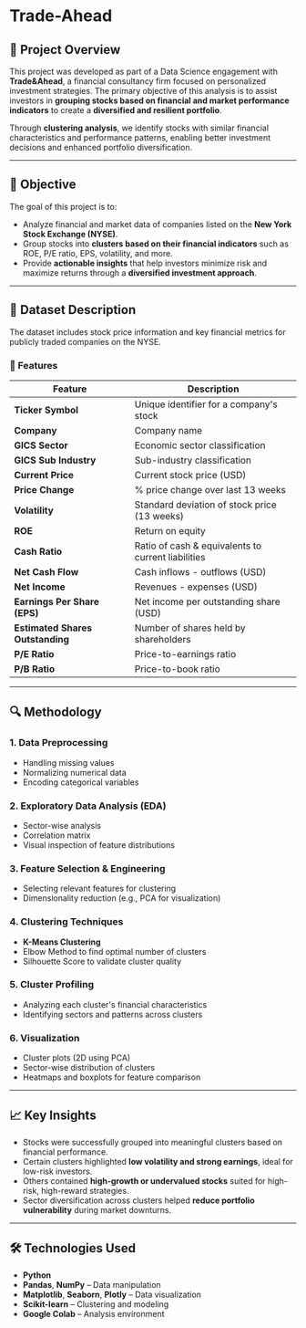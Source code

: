 # Trade-Ahead

## 🧠 Project Overview

This project was developed as part of a Data Science engagement with **Trade&Ahead**, a financial consultancy firm focused on personalized investment strategies. The primary objective of this analysis is to assist investors in **grouping stocks based on financial and market performance indicators** to create a **diversified and resilient portfolio**.

Through **clustering analysis**, we identify stocks with similar financial characteristics and performance patterns, enabling better investment decisions and enhanced portfolio diversification.

---

## 🎯 Objective

The goal of this project is to:
- Analyze financial and market data of companies listed on the **New York Stock Exchange (NYSE)**.
- Group stocks into **clusters based on their financial indicators** such as ROE, P/E ratio, EPS, volatility, and more.
- Provide **actionable insights** that help investors minimize risk and maximize returns through a **diversified investment approach**.

---

## 📂 Dataset Description

The dataset includes stock price information and key financial metrics for publicly traded companies on the NYSE.

### 🔑 Features

| Feature | Description |
|--------|-------------|
| **Ticker Symbol** | Unique identifier for a company's stock |
| **Company** | Company name |
| **GICS Sector** | Economic sector classification |
| **GICS Sub Industry** | Sub-industry classification |
| **Current Price** | Current stock price (USD) |
| **Price Change** | % price change over last 13 weeks |
| **Volatility** | Standard deviation of stock price (13 weeks) |
| **ROE** | Return on equity |
| **Cash Ratio** | Ratio of cash & equivalents to current liabilities |
| **Net Cash Flow** | Cash inflows - outflows (USD) |
| **Net Income** | Revenues - expenses (USD) |
| **Earnings Per Share (EPS)** | Net income per outstanding share (USD) |
| **Estimated Shares Outstanding** | Number of shares held by shareholders |
| **P/E Ratio** | Price-to-earnings ratio |
| **P/B Ratio** | Price-to-book ratio |

---

## 🔍 Methodology

### 1. **Data Preprocessing**
- Handling missing values
- Normalizing numerical data
- Encoding categorical variables

### 2. **Exploratory Data Analysis (EDA)**
- Sector-wise analysis
- Correlation matrix
- Visual inspection of feature distributions

### 3. **Feature Selection & Engineering**
- Selecting relevant features for clustering
- Dimensionality reduction (e.g., PCA for visualization)

### 4. **Clustering Techniques**
- **K-Means Clustering**
- Elbow Method to find optimal number of clusters
- Silhouette Score to validate cluster quality

### 5. **Cluster Profiling**
- Analyzing each cluster's financial characteristics
- Identifying sectors and patterns across clusters

### 6. **Visualization**
- Cluster plots (2D using PCA)
- Sector-wise distribution of clusters
- Heatmaps and boxplots for feature comparison

---

## 📈 Key Insights

- Stocks were successfully grouped into meaningful clusters based on financial performance.
- Certain clusters highlighted **low volatility and strong earnings**, ideal for low-risk investors.
- Others contained **high-growth or undervalued stocks** suited for high-risk, high-reward strategies.
- Sector diversification across clusters helped **reduce portfolio vulnerability** during market downturns.

---

## 🛠️ Technologies Used

- **Python**
- **Pandas**, **NumPy** – Data manipulation
- **Matplotlib**, **Seaborn**, **Plotly** – Data visualization
- **Scikit-learn** – Clustering and modeling
- **Google Colab** – Analysis environment
